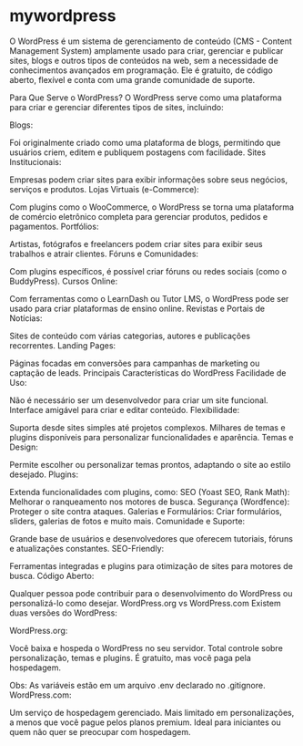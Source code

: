 # mywordpress

O WordPress é um sistema de gerenciamento de conteúdo (CMS - Content Management System) amplamente usado para criar, gerenciar e publicar sites, blogs e outros tipos de conteúdos na web, sem a necessidade de conhecimentos avançados em programação. Ele é gratuito, de código aberto, flexível e conta com uma grande comunidade de suporte.

Para Que Serve o WordPress?
O WordPress serve como uma plataforma para criar e gerenciar diferentes tipos de sites, incluindo:

Blogs:

Foi originalmente criado como uma plataforma de blogs, permitindo que usuários criem, editem e publiquem postagens com facilidade.
Sites Institucionais:

Empresas podem criar sites para exibir informações sobre seus negócios, serviços e produtos.
Lojas Virtuais (e-Commerce):

Com plugins como o WooCommerce, o WordPress se torna uma plataforma de comércio eletrônico completa para gerenciar produtos, pedidos e pagamentos.
Portfólios:

Artistas, fotógrafos e freelancers podem criar sites para exibir seus trabalhos e atrair clientes.
Fóruns e Comunidades:

Com plugins específicos, é possível criar fóruns ou redes sociais (como o BuddyPress).
Cursos Online:

Com ferramentas como o LearnDash ou Tutor LMS, o WordPress pode ser usado para criar plataformas de ensino online.
Revistas e Portais de Notícias:

Sites de conteúdo com várias categorias, autores e publicações recorrentes.
Landing Pages:

Páginas focadas em conversões para campanhas de marketing ou captação de leads.
Principais Características do WordPress
Facilidade de Uso:

Não é necessário ser um desenvolvedor para criar um site funcional.
Interface amigável para criar e editar conteúdo.
Flexibilidade:

Suporta desde sites simples até projetos complexos.
Milhares de temas e plugins disponíveis para personalizar funcionalidades e aparência.
Temas e Design:

Permite escolher ou personalizar temas prontos, adaptando o site ao estilo desejado.
Plugins:

Extenda funcionalidades com plugins, como:
SEO (Yoast SEO, Rank Math): Melhorar o ranqueamento nos motores de busca.
Segurança (Wordfence): Proteger o site contra ataques.
Galerias e Formulários: Criar formulários, sliders, galerias de fotos e muito mais.
Comunidade e Suporte:

Grande base de usuários e desenvolvedores que oferecem tutoriais, fóruns e atualizações constantes.
SEO-Friendly:

Ferramentas integradas e plugins para otimização de sites para motores de busca.
Código Aberto:

Qualquer pessoa pode contribuir para o desenvolvimento do WordPress ou personalizá-lo como desejar.
WordPress.org vs WordPress.com
Existem duas versões do WordPress:

WordPress.org:

Você baixa e hospeda o WordPress no seu servidor.
Total controle sobre personalização, temas e plugins.
É gratuito, mas você paga pela hospedagem.

Obs: As variáveis estão em um arquivo .env declarado no .gitignore.
WordPress.com:

Um serviço de hospedagem gerenciado.
Mais limitado em personalizações, a menos que você pague pelos planos premium.
Ideal para iniciantes ou quem não quer se preocupar com hospedagem.
